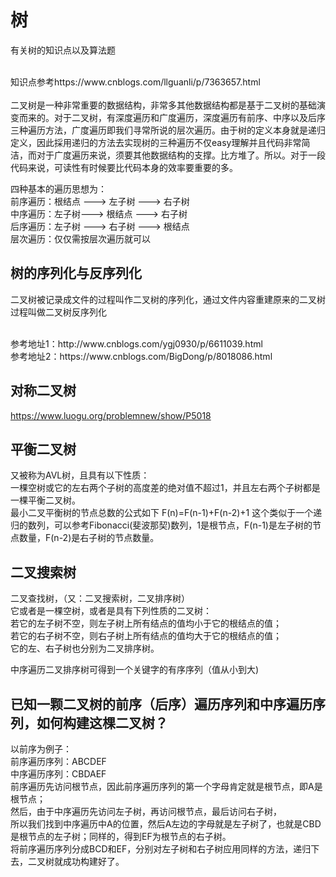 # 树
有关树的知识点以及算法题

<br>
知识点参考https://www.cnblogs.com/llguanli/p/7363657.html <br>

<br>
二叉树是一种非常重要的数据结构，非常多其他数据结构都是基于二叉树的基础演变而来的。对于二叉树，有深度遍历和广度遍历，深度遍历有前序、中序以及后序三种遍历方法，广度遍历即我们寻常所说的层次遍历。由于树的定义本身就是递归定义，因此採用递归的方法去实现树的三种遍历不仅easy理解并且代码非常简洁，而对于广度遍历来说，须要其他数据结构的支撑。比方堆了。所以。对于一段代码来说，可读性有时候要比代码本身的效率要重要的多。

四种基本的遍历思想为：<br>
前序遍历：根结点 ---> 左子树 ---> 右子树<br>
中序遍历：左子树---> 根结点 ---> 右子树<br>
后序遍历：左子树 ---> 右子树 ---> 根结点<br>
层次遍历：仅仅需按层次遍历就可以<br>

## 树的序列化与反序列化
二叉树被记录成文件的过程叫作二叉树的序列化，通过文件内容重建原来的二叉树过程叫做二叉树反序列化

<br>
参考地址1：http://www.cnblogs.com/ygj0930/p/6611039.html <br>
参考地址2：https://www.cnblogs.com/BigDong/p/8018086.html <br>


## 对称二叉树
https://www.luogu.org/problemnew/show/P5018<br>


## 平衡二叉树
又被称为AVL树，且具有以下性质：<br>
一棵空树或它的左右两个子树的高度差的绝对值不超过1，并且左右两个子树都是一棵平衡二叉树。<br>
最小二叉平衡树的节点总数的公式如下 F(n)=F(n-1)+F(n-2)+1 这个类似于一个递归的数列，可以参考Fibonacci(斐波那契)数列，1是根节点，F(n-1)是左子树的节点数量，F(n-2)是右子树的节点数量。


## 二叉搜索树
二叉查找树，（又：二叉搜索树，二叉排序树）<br>
它或者是一棵空树，或者是具有下列性质的二叉树：<br> 
若它的左子树不空，则左子树上所有结点的值均小于它的根结点的值；<br> 
若它的右子树不空，则右子树上所有结点的值均大于它的根结点的值； <br>
它的左、右子树也分别为二叉排序树。<br>

中序遍历二叉排序树可得到一个关键字的有序序列（值从小到大)<br>


## 已知一颗二叉树的前序（后序）遍历序列和中序遍历序列，如何构建这棵二叉树？
以前序为例子：<br>
前序遍历序列：ABCDEF<br>
中序遍历序列：CBDAEF<br>
前序遍历先访问根节点，因此前序遍历序列的第一个字母肯定就是根节点，即A是根节点；<br>
然后，由于中序遍历先访问左子树，再访问根节点，最后访问右子树，<br>
所以我们找到中序遍历中A的位置，然后A左边的字母就是左子树了，也就是CBD是根节点的左子树；同样的，得到EF为根节点的右子树。<br>
将前序遍历序列分成BCD和EF，分别对左子树和右子树应用同样的方法，递归下去，二叉树就成功构建好了。




